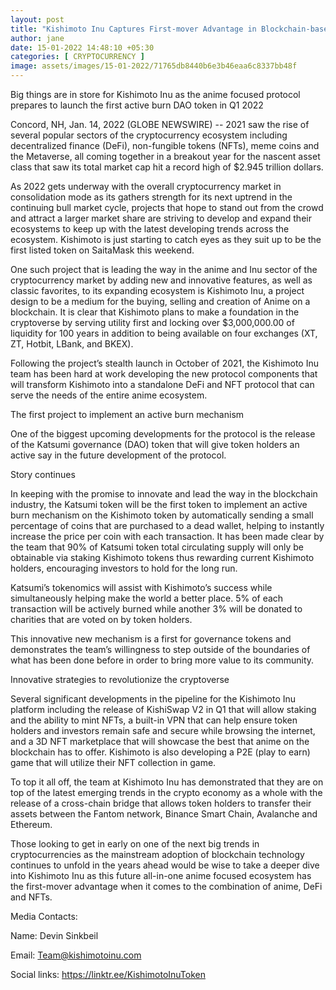 ```yaml
---
layout: post
title: "Kishimoto Inu Captures First-mover Advantage in Blockchain-based Anime Projects as It Prepares to Launch Its Katsumi Governance Token"
author: jane 
date: 15-01-2022 14:48:10 +05:30 
categories: [ CRYPTOCURRENCY ] 
image: assets/images/15-01-2022/71765db8440b6e3b46eaa6c8337bb48f
---
```

Big things are in store for Kishimoto Inu as the anime focused protocol prepares to launch the first active burn DAO token in Q1 2022

Concord, NH, Jan. 14, 2022 (GLOBE NEWSWIRE) -- 2021 saw the rise of several popular sectors of the cryptocurrency ecosystem including decentralized finance (DeFi), non-fungible tokens (NFTs), meme coins and the Metaverse, all coming together in a breakout year for the nascent asset class that saw its total market cap hit a record high of $2.945 trillion dollars.





As 2022 gets underway with the overall cryptocurrency market in consolidation mode as its gathers strength for its next uptrend in the continuing bull market cycle, projects that hope to stand out from the crowd and attract a larger market share are striving to develop and expand their ecosystems to keep up with the latest developing trends across the ecosystem. Kishimoto is just starting to catch eyes as they suit up to be the first listed token on SaitaMask this weekend.

One such project that is leading the way in the anime and Inu sector of the cryptocurrency market by adding new and innovative features, as well as classic favorites, to its expanding ecosystem is Kishimoto Inu, a project design to be a medium for the buying, selling and creation of Anime on a blockchain. It is clear that Kishimoto plans to make a foundation in the cryptoverse by serving utility first and locking over $3,000,000.00 of liquidity for 100 years in addition to being available on four exchanges (XT, ZT, Hotbit, LBank, and BKEX).

Following the project’s stealth launch in October of 2021, the Kishimoto Inu team has been hard at work developing the new protocol components that will transform Kishimoto into a standalone DeFi and NFT protocol that can serve the needs of the entire anime ecosystem.

The first project to implement an active burn mechanism

One of the biggest upcoming developments for the protocol is the release of the Katsumi governance (DAO) token that will give token holders an active say in the future development of the protocol.

Story continues

In keeping with the promise to innovate and lead the way in the blockchain industry, the Katsumi token will be the first token to implement an active burn mechanism on the Kishimoto token by automatically sending a small percentage of coins that are purchased to a dead wallet, helping to instantly increase the price per coin with each transaction. It has been made clear by the team that 90% of Katsumi token total circulating supply will only be obtainable via staking Kishimoto tokens thus rewarding current Kishimoto holders, encouraging investors to hold for the long run.

Katsumi’s tokenomics will assist with Kishimoto’s success while simultaneously helping make the world a better place. 5% of each transaction will be actively burned while another 3% will be donated to charities that are voted on by token holders.

This innovative new mechanism is a first for governance tokens and demonstrates the team’s willingness to step outside of the boundaries of what has been done before in order to bring more value to its community.

Innovative strategies to revolutionize the cryptoverse

Several significant developments in the pipeline for the Kishimoto Inu platform including the release of KishiSwap V2 in Q1 that will allow staking and the ability to mint NFTs, a built-in VPN that can help ensure token holders and investors remain safe and secure while browsing the internet, and a 3D NFT marketplace that will showcase the best that anime on the blockchain has to offer. Kishimoto is also developing a P2E (play to earn) game that will utilize their NFT collection in game.

To top it all off, the team at Kishimoto Inu has demonstrated that they are on top of the latest emerging trends in the crypto economy as a whole with the release of a cross-chain bridge that allows token holders to transfer their assets between the Fantom network, Binance Smart Chain, Avalanche and Ethereum.

Those looking to get in early on one of the next big trends in cryptocurrencies as the mainstream adoption of blockchain technology continues to unfold in the years ahead would be wise to take a deeper dive into Kishimoto Inu as this future all-in-one anime focused ecosystem has the first-mover advantage when it comes to the combination of anime, DeFi and NFTs.

Media Contacts:



Name: Devin Sinkbeil

Email: Team@kishimotoinu.com

Social links: https://linktr.ee/KishimotoInuToken



